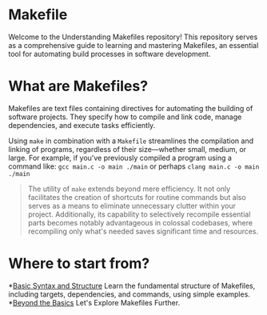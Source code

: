 # Makefile

Welcome to the Understanding Makefiles repository! This repository serves as a comprehensive guide to learning and mastering Makefiles, an essential tool for automating build processes in software development.

# What are Makefiles?
Makefiles are text files containing directives for automating the building of software projects. They specify how to compile and link code, manage dependencies, and execute tasks efficiently.

Using `make` in combination with a `Makefile` streamlines the compilation and linking of programs, regardless of their size—whether small, medium, or large. For example, if you've previously compiled a program using a command like:
`gcc main.c -o main ./main`
or perhaps
`clang main.c -o main ./main`
> The utility of `make` extends beyond mere efficiency. It not only facilitates the creation of shortcuts for routine commands but also serves as a means to eliminate unnecessary clutter within your project. Additionally, its capability to selectively recompile essential parts becomes notably advantageous in colossal codebases, where recompiling only what's needed saves significant time and resources.

# Where to start from?
*[Basic Syntax and Structure](basic_syntax.md#basic-syntax-and-structure)
Learn the fundamental structure of Makefiles, including targets, dependencies, and commands, using simple examples.
*[Beyond the Basics](beyond_basics.md#beyond-basics)
Let's Explore Makefiles Further.